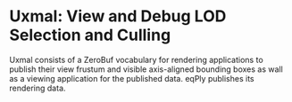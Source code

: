 
# Uxmal: View and Debug LOD Selection and Culling

Uxmal consists of a ZeroBuf vocabulary for rendering applications to publish
their view frustum and visible axis-aligned bounding boxes as wall as a viewing
application for the published data. eqPly publishes its rendering data.
